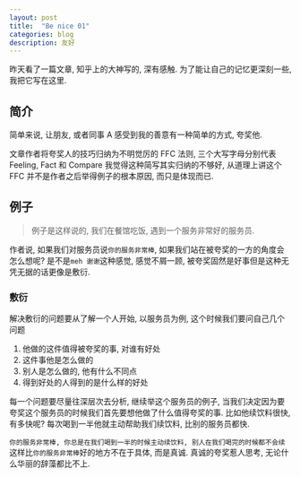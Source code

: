 ```yaml
---
layout: post
title:  "Be nice 01"
categories: blog
description: 友好
---
```


昨天看了一篇文章, 知乎上的大神写的, 深有感触. 为了能让自己的记忆更深刻一些, 我把它写在这里.

## 简介

简单来说, 让朋友, 或者同事 A 感受到我的善意有一种简单的方式, 夸奖他.

文章作者将夸奖人的技巧归纳为不明觉厉的 FFC 法则, 三个大写字母分别代表 Feeling, Fact 和 Compare 我觉得这种简写其实归纳的不够好, 从道理上讲这个 FFC 并不是作者之后举得例子的根本原因, 而只是体现而已.

## 例子

> 例子是这样说的, 我们在餐馆吃饭, 遇到一个服务非常好的服务员.

作者说, 如果我们对服务员说`你的服务非常棒`, 如果我们站在被夸奖的一方的角度会怎么想呢? 是不是`meh 谢谢`这种感觉, 感觉不屑一顾, 被夸奖固然是好事但是这种无凭无据的话更像是敷衍.

### 敷衍

解决敷衍的问题要从了解一个人开始, 以服务员为例, 这个时候我们要问自己几个问题

1. 他做的这件值得被夸奖的事, 对谁有好处
2. 这件事他是怎么做的
3. 别人是怎么做的, 他有什么不同点
4. 得到好处的人得到的是什么样的好处

每一个问题要尽量往深层次去分析, 继续举这个服务员的例子, 当我们决定因为要夸奖这个服务员的时候我们首先要想他做了什么值得夸奖的事. 比如他续饮料很快, 有多快呢? 每次喝到一半他就主动帮助我们续饮料, 比别的服务员都快.

`你的服务非常棒, 你总是在我们喝到一半的时候主动续饮料, 别人在我们喝完的时候都不会续`这样比`你的服务非常棒`好的地方不在于具体, 而是真诚. 真诚的夸奖惹人思考, 无论什么华丽的辞藻都比不上.
